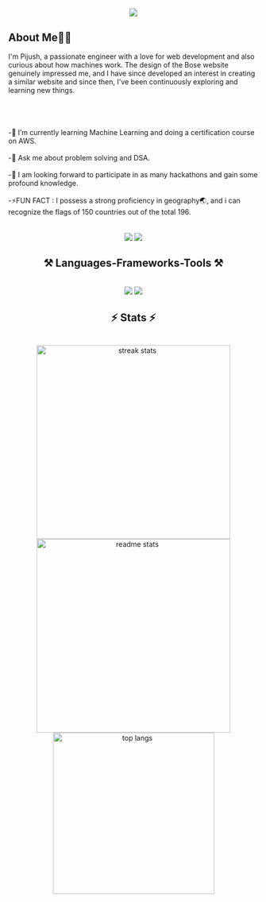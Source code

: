 <h1 align="center">
    <img src="https://readme-typing-svg.herokuapp.com/?font=Righteous&size=35&center=true&vCenter=true&width=500&height=80&duration=2500&lines=Hi+There!+👋;+I'm+Pijush+Sasmal!;" />
</h1>
<h2>About Me👨‍🦰</h2>
I'm Pijush, a passionate engineer with a love for web development and also curious about how machines work. 
The design of the Bose website genuinely impressed me, and I have since developed an interest in creating a similar website and since then, I've been continuously exploring and learning new things.
<br><br><br><br><br>
-🌱 I’m currently learning Machine Learning and doing a certification course on AWS.<br><br>
-💬 Ask me about problem solving and DSA.<br><br>
-👯 I am looking forward to participate in as many hackathons and gain some profound knowledge.<br><br>
-⚡FUN FACT : I possess a strong proficiency in geography🌏, and i can recognize the flags of 150 countries out of the total 196.<br><br>
<br>
<div align="center"> 
  <a href="mailto:pijushsasmal19@gmail.com" style="text-decoration:none;">
    <img src="https://img.shields.io/badge/Gmail-333333?style=for-the-badge&logo=gmail&logoColor=red" />
  </a>
  <a href="https://linkedin.com/in/pijushsasmal" target="_blank" style="text-decoration:none;">
    <img src="https://img.shields.io/badge/LinkedIn-0077B5?style=for-the-badge&logo=linkedin&logoColor=white" />
  </a>
</div>

<h2 align="center">⚒️ Languages-Frameworks-Tools ⚒️</h2>
<br/>
<div align="center">
    <img src="https://skillicons.dev/icons?i=react,html,css,vscode,github,git" />
    <img src="https://skillicons.dev/icons?i=nodejs,python,javascript,c,cpp,java,mysql" /><br>
</div>

<h2 align="center">⚡ Stats ⚡</h2>
<br>
<div align="center">
  <img width=390 src="https://github-readme-streak-stats.herokuapp.com/?user=pijush19&theme=react&border_radius=10" alt="streak stats"/>
  <img width=390 src="https://github-readme-stats.vercel.app/api?username=pijush19&count_private=true&show_icons=true&theme=react&rank_icon=github&border_radius=10" alt="readme stats" />
  <br/>
  <img width=325 align="center" src="https://github-readme-stats.vercel.app/api/top-langs/?username=pijush19&hide=HTML&langs_count=8&layout=compact&theme=react&border_radius=10&size_weight=0.5&count_weight=0.5&exclude_repo=github-readme-stats" alt="top langs" />
</div>


<br/><br/>
</div>

